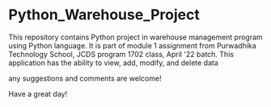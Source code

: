 # Python_Warehouse_Project
This repository contains Python project in warehouse management program using Python language. It is part of module 1 assignment from Purwadhika Technology School, JCDS program 1702 class, April '22 batch.
This application has the ability to view, add, modify, and delete data

any suggestions and comments are welcome!

Have a great day!
